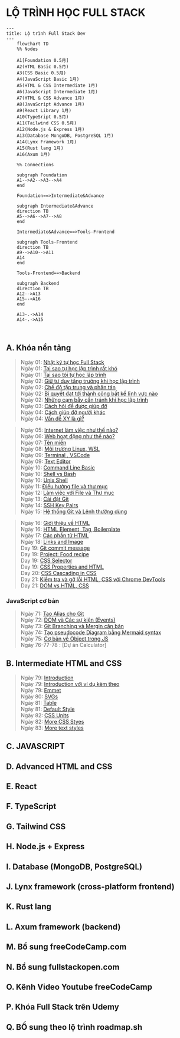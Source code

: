 # LỘ TRÌNH HỌC FULL STACK 

```mermaid
---
title: Lộ trình Full Stack Dev
---
    flowchart TD
    %% Nodes
    
    A1[Foundation 0.5月]
    A2(HTML Basic 0.5月)
    A3(CSS Basic 0.5月)
    A4(JavaScript Basic 1月)
    A5(HTML & CSS Intermediate 1月)
    A6(JavaScript Intermediate 1月)
    A7(HTML & CSS Advance 1月)
    A8(JavaScript Advance 1月)
    A9(React Library 1月)
    A10(TypeSript 0.5月)
    A11(Tailwind CSS 0.5月)
    A12(Node.js & Express 1月)
    A13(Database MongoDB, PostgreSQL 1月)
    A14(Lynx Framework 1月)
    A15(Rust lang 1月)
    A16(Axum 1月)

    %% Connections

    subgraph Foundation
    A1-->A2-->A3-->A4
    end

    Foundation==>Intermediate&Advance
    
    subgraph Intermediate&Advance
    direction TB
    A5-->A6-->A7-->A8
    end
    
    Intermediate&Advance==>Tools-Frontend

    subgraph Tools-Frontend
    direction TB
    A9-->A10-->A11
    A14
    end

    Tools-Frontend==>Backend

    subgraph Backend
    direction TB
    A12-->A13
    A15-->A16
    end

    A13-.->A14
    A14-.->A15
 


```

## A. **Khóa nền tảng**

> Ngày 01: [Nhật ký tự học Full Stack](./Day01-Diary.md)  
> Ngày 01: [Tại sao tự học lập trình rất khó](./Day01-WhyDifficultToLearn.md)  
> Ngày 01: [Tại sao tôi tự học lập trình](./Day01-WhyILearnProgramming.md)  
> Ngày 02: [Giữ tư duy tăng trưởng khi học lập trình](./Day02-KeepGrowthMindset.md)  
> Ngày 02: [Chế độ tập trung và phân tán](./Day02-FocusAndDiffuseMode.md)  
> Ngày 02: [Bí quyết đạt tới thành công bất kể lĩnh vực nào ](Day02-SuccessSecret.md)    
> Ngày 02: [Những cạm bẫy cần tránh khi học lập trình](Day02-AvoidPitfalls.md)   
> Ngày 03: [Cách hỏi để được giúp đỡ](./Day03-HowToAsk.md)    
> Ngày 04: [Cách giúp đỡ người khác](./Day04-HowTOHelp.md)   
> Ngày 04: [Vấn đề XY là gì?](./Day04-XYProblems.md)  

> Ngày 05: [Internet làm việc như thế nào?](./Day05-HowInternetWork.md)  
> Ngày 06: [Web hoạt động như thế nào?](./Day06-HowWebWork.md)  
> Ngày 07: [Tên miền ](./Day07-DomainName.md)  
> Ngày 08: [Môi trường Linux, WSL](./Day08-LinuxAndWSL.md)  
> Ngày 09: [Terminal , VSCode](./Day09-TerminalVSCode.md)  
> Ngày 09: [Text Editor](./Day09-TextEditorVSCode.md)  
> Ngày 10: [Command Line Basic](./Day10-CommandLineBasic.md)    
> Ngày 10: [Shell vs Bash](./Day10-ShellVsBash.md)    
> Ngày 10: [Unix Shell](./Day10-UnixShell.md)  
> Ngày 11: [Điều hướng file và thư mục](./Day11-NagigateFileDirectory.md)    
> Ngày 12: [Làm việc với File và Thư mục](./Day12-WorkingWithFileDirectory.md)  
> Ngày 13: [Cài đặt Git](./Day13-Git-Install.md)  
> Ngày 14: [SSH Key Pairs](./Day14-SSHKeyPair.md)  
> Ngày 15: [Hệ thống Git và Lệnh thường dùng](./Day15-GitSystem.md)  

> Ngày 16: [Giới thiệu về HTML](./Day16-HTMLIntroduce.md)   
> Ngày 16: [HTML Element, Tag, Boilerplate](./Day16-HTML-tag-element-boilerplate.md)  
> Ngày 17: [Các phần tử HTML](./Day17-HtmlElements.md)  
> Ngày 18: [Links and Image](./Day18-LinksAndImages.md)  
> Day 19: [Git commit message](./Day19-Git-commit.md)  
> Day 19: [Project: Food recipe](./Day19-food-recipe.md)  
> Day 19: [CSS Selector](./Day19-CSS-Selector.md)  
> Day 19: [CSS Properties and HTML](./Day19-CSS-properties-HTML.md)  
> Day 20: [CSS Cascading in CSS](./Day20-CSS-Cascading.md)  
> Day 21: [Kiểm tra và gỡ lỗi HTML, CSS với Chrome DevTools](./Day21-Debug-HTMLCSS-chromeDev.md)    
> Day 21: [DOM vs HTML, CSS](./Day21-DOM-HTML.md)  

### JavaScript cơ bản
> Ngày 71: [Tạo Alias cho Git](./Day71-create-alias-git.md)  
> Ngày 72: [DOM và Các sự kiện (Events)](./Day72-DOMandEvents.md)  
> Ngày 73: [Git Branching và Mergin căn bản](./Day72-GitBranchingBasics.md)  
> Ngày 74: [Tạo pseudocode Diagram bằng Mermaid syntax](./Day74-PseudocodeDiagramMermaid.md)    
> Ngày 75: [Cơ bản về Object trong JS](./Day75-ObjectBasics.md)  
> Ngày 76-77-78 : [Dự án Calculator]  

## B. Intermediate HTML and CSS
> Ngày 79: [Introduction](./Day79-IntroductionHTML-CSSIntermediate.md)  
> Ngày 79: [Introduction với ví dụ kèm theo](./Day79-Introduction-with-example.md)  
> Ngày 79: [Emmet](./Day79-emmet.md)   
> Ngày 80: [SVGs](./Day80-SVG.md)  
> Ngày 81: [Table](./Day81-Table.md)    
> Ngày 81: [Default Style](./Day81-CSS-Default-Styles.md)    
> Ngày 82: [CSS Units](./Day82-CSS-Units.md)  
> Ngày 82: [More CSS Styes](./Day82-More-CSS-Styles.md)  
> Ngày 83: [More text styles](./Day83-More-Text-Styles.md)  



## C. **JAVASCRIPT**
## D. **Advanced HTML and CSS**
## E. **React**
## F. **TypeScript**
## G. **Tailwind CSS**
## H. **Node.js + Express**
## I. **Database (MongoDB, PostgreSQL)**
## J. **Lynx framework (cross-platform frontend)**
## K. **Rust lang**
## L. **Axum framework (backend)**
## M. **Bổ sung freeCodeCamp.com**
## N. **Bổ sung fullstackopen.com** 
## O. **Kênh Video Youtube freeCodeCamp**
## P. **Khóa Full Stack trên Udemy**
## Q. **BỔ sung theo lộ trình roadmap.sh**
